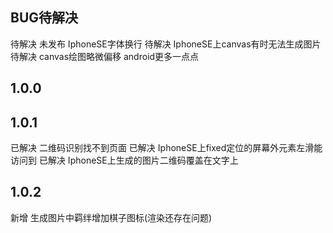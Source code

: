 ## BUG待解决

待解决 未发布 IphoneSE字体换行
待解决 IphoneSE上canvas有时无法生成图片
待解决 canvas绘图略微偏移 android更多一点点

## 1.0.0


## 1.0.1
已解决 二维码识别找不到页面
已解决 IphoneSE上fixed定位的屏幕外元素左滑能访问到
已解决 IphoneSE上生成的图片二维码覆盖在文字上

## 1.0.2
新增 生成图片中羁绊增加棋子图标(渲染还存在问题)
